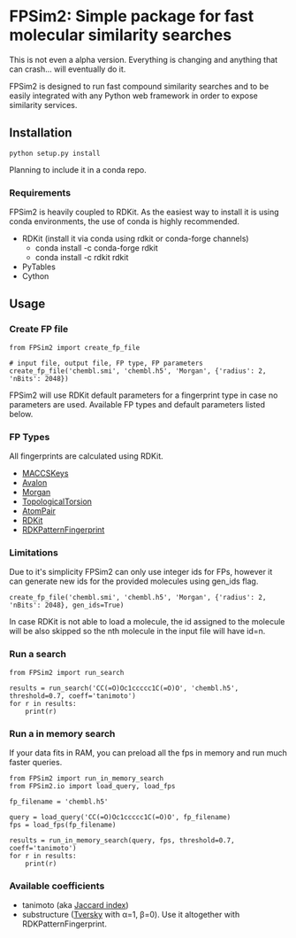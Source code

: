 # FPSim2: Simple package for fast molecular similarity searches

This is not even a alpha version. Everything is changing and anything that can crash... will eventually do it.

FPSim2 is designed to run fast compound similarity searches and to be easily integrated with any Python web framework in order to expose similarity services.

## Installation 

    python setup.py install

Planning to include it in a conda repo.

### Requirements

FPSim2 is heavily coupled to RDKit. As the easiest way to install it is using conda environments, the use of conda is highly recommended.

* RDKit (install it via conda using rdkit or conda-forge channels)
    - conda install -c conda-forge rdkit
    - conda install -c rdkit rdkit
* PyTables
* Cython


## Usage

### Create FP file

    from FPSim2 import create_fp_file

    # input file, output file, FP type, FP parameters
    create_fp_file('chembl.smi', 'chembl.h5', 'Morgan', {'radius': 2, 'nBits': 2048})

FPSim2 will use RDKit default parameters for a fingerprint type in case no parameters are used. Available FP types and default parameters listed below.

### FP Types

All fingerprints are calculated using RDKit.  

- [MACCSKeys](https://rdkit.org/docs/api/rdkit.Chem.rdMolDescriptors-module.html#GetMACCSKeysFingerprint)
- [Avalon](http://www.rdkit.org/Python_Docs/rdkit.Avalon.pyAvalonTools-module.html#GetAvalonFP)
- [Morgan](https://rdkit.org/docs/api/rdkit.Chem.rdMolDescriptors-module.html#GetMorganFingerprintAsBitVect)
- [TopologicalTorsion](https://rdkit.org/docs/api/rdkit.Chem.rdMolDescriptors-module.html#GetHashedTopologicalTorsionFingerprintAsBitVect)
- [AtomPair](https://rdkit.org/docs/api/rdkit.Chem.rdMolDescriptors-module.html#GetHashedAtomPairFingerprintAsBitVect)
- [RDKit](http://rdkit.org/Python_Docs/rdkit.Chem.rdmolops-module.html#RDKFingerprint)
- [RDKPatternFingerprint](http://rdkit.org/Python_Docs/rdkit.Chem.rdmolops-module.html#PatternFingerprint)


### Limitations

Due to it's simplicity FPSim2 can only use integer ids for FPs, however it can generate new ids for the provided molecules using gen_ids flag.

    create_fp_file('chembl.smi', 'chembl.h5', 'Morgan', {'radius': 2, 'nBits': 2048}, gen_ids=True)

In case RDKit is not able to load a molecule, the id assigned to the molecule will be also skipped so the nth molecule in the input file will have id=n.


### Run a search

    from FPSim2 import run_search

    results = run_search('CC(=O)Oc1ccccc1C(=O)O', 'chembl.h5', threshold=0.7, coeff='tanimoto')
    for r in results:
        print(r)

### Run a in memory search

If your data fits in RAM, you can preload all the fps in memory and run much faster queries.

    from FPSim2 import run_in_memory_search
    from FPSim2.io import load_query, load_fps

    fp_filename = 'chembl.h5'

    query = load_query('CC(=O)Oc1ccccc1C(=O)O', fp_filename)
    fps = load_fps(fp_filename)

    results = run_in_memory_search(query, fps, threshold=0.7, coeff='tanimoto')
    for r in results:
        print(r)

### Available coefficients

- tanimoto (aka [Jaccard index](https://en.wikipedia.org/wiki/Jaccard_index))
- substructure ([Tversky](https://en.wikipedia.org/wiki/Tversky_index) with α=1, β=0). Use it altogether with RDKPatternFingerprint.
